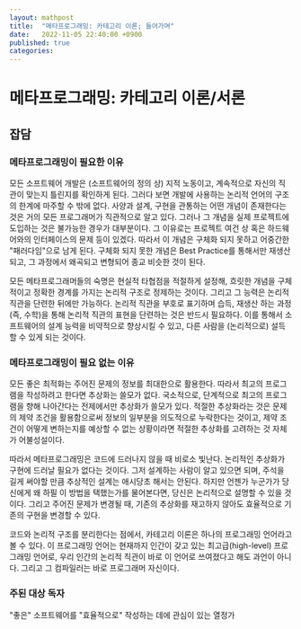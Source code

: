 ```yaml
---
layout: mathpost
title:  "메타프로그래밍: 카테고리 이론; 들어가며"
date:   2022-11-05 22:40:00 +0900
published: true
categories: 
---
```


# 메타프로그래밍: 카테고리 이론/서론

## 잡담

### 메타프로그래밍이 필요한 이유
모든 소프트웨어 개발은 (소프트웨어의 정의 상) 지적 노동이고, 계속적으로 자신의 직관이 맞는지 틀린지를 확인하게 된다. 그러다 보면 개발에 사용하는 논리적 언어의 구조의 한계에 마주할 수 밖에 없다. 사양과 설계, 구현을 관통하는 어떤 개념이 존재한다는 것은 거의 모든 프로그래머가 직관적으로 알고 있다. 그러나 그 개념을 실제 프로젝트에 도입하는 것은 불가능한 경우가 대부분이다. 그 이유로는 프로젝트 여건 상 혹은 하드웨어와의 인터페이스의 문제 등이 있겠다. 따라서 이 개념은 구체화 되지 못하고 어중간한 "패러다임"으로 남게 된다. 구체화 되지 못한 개념은 Best Practice를 통해서만 재생산되고, 그 과정에서 왜곡되고 변형되어 종교 비슷한 것이 된다.

모든 메타프로그래머들의 숙명은 현실적 타협점을 적절하게 설정해, 흐릿한 개념을 구체적이고 정확한 경계를 가지는 논리적 구조로 정제하는 것이다. 그리고 그 능력은 논리적 직관을 단련한 뒤에만 가능하다. 논리적 직관을 부호로 표기하며 습득, 재생산 하는 과정(즉, 수학)을 통해 논리적 직관의 표현을 단련하는 것은 반드시 필요하다. 이를 통해서 소프트웨어의 설계 능력을 비약적으로 향상시킬 수 있고, 다른 사람을 (논리적으로) 설득할 수 있게 되는 것이다.

### 메타프로그래밍이 필요 없는 이유

모든 좋은 최적화는 주어진 문제의 정보를 최대한으로 활용한다. 따라서 최고의 프로그램을 작성하려고 한다면 추상화는 쓸모가 없다. 국소적으로, 단계적으로 최고의 프로그램을 향해 나아간다는 전제에서만 추상화가 쓸모가 있다. 적절한 추상화라는 것은 문제의 제약 조건을 활용함으로써 정보의 일부분을 의도적으로 누락한다는 것이고, 제약 조건이 어떻게 변하는지를 예상할 수 없는 상황이라면 적절한 추상화를 고려하는 것 자체가 어불성설이다.

따라서 메타프로그래밍은 코드에 드러나지 않을 때 비로소 빛난다. 논리적인 추상화가 구현에 드러날 필요가 없다는 것이다. 그저 설계하는 사람이 알고 있으면 되며, 주석을 길게 써야할 만큼 추상적인 설계는 애시당초 해서는 안된다. 하지만 언젠가 누군가가 당신에게 왜 하필 이 방법을 택했는가를 물어본다면, 당신은 논리적으로 설명할 수 있을 것이다. 그리고 주어진 문제가 변경될 때, 기존의 추상화를 재고하지 않아도 효율적으로 기존의 구현을 변경할 수 있다.

코드와 논리적 구조를 분리한다는 점에서, 카테고리 이론은 하나의 프로그래밍 언어라고 볼 수 있다. 이 프로그래밍 언어는 현재까지 인간이 갖고 있는 최고급(high-level) 프로그래밍 언어로, 우리 인간의 논리적 직관이 바로 이 언어로 쓰여졌다고 해도 과언이 아니다. 그리고 그 컴파일러는 바로 프로그래머 자신이다.


### 주된 대상 독자

"좋은" 소프트웨어를 "효율적으로" 작성하는 데에 관심이 있는 열정가
